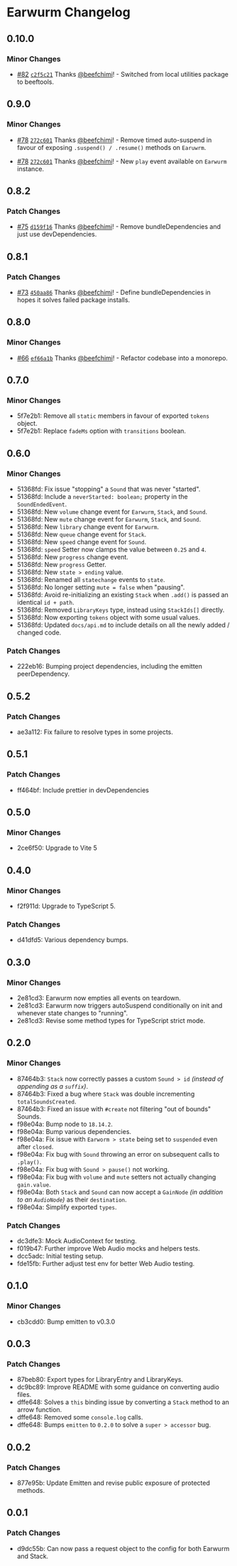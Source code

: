 # Earwurm Changelog

## 0.10.0

### Minor Changes

- [#82](https://github.com/beefchimi/earwurm/pull/82) [`c2f5c21`](https://github.com/beefchimi/earwurm/commit/c2f5c214c577e6b1d26c4030518dd9336995efaf) Thanks [@beefchimi](https://github.com/beefchimi)! - Switched from local utilities package to beeftools.

## 0.9.0

### Minor Changes

- [#78](https://github.com/beefchimi/earwurm/pull/78) [`272c601`](https://github.com/beefchimi/earwurm/commit/272c601f15606e0a5728d9db0702e26a368aebe3) Thanks [@beefchimi](https://github.com/beefchimi)! - Remove timed auto-suspend in favour of exposing `.suspend() / .resume()` methods on `Earuwrm`.

- [#78](https://github.com/beefchimi/earwurm/pull/78) [`272c601`](https://github.com/beefchimi/earwurm/commit/272c601f15606e0a5728d9db0702e26a368aebe3) Thanks [@beefchimi](https://github.com/beefchimi)! - New `play` event available on `Earwurm` instance.

## 0.8.2

### Patch Changes

- [#75](https://github.com/beefchimi/earwurm/pull/75) [`d159f16`](https://github.com/beefchimi/earwurm/commit/d159f168ce5e42b870a9b382571545265b9498fb) Thanks [@beefchimi](https://github.com/beefchimi)! - Remove bundleDependencies and just use devDependencies.

## 0.8.1

### Patch Changes

- [#73](https://github.com/beefchimi/earwurm/pull/73) [`450aa86`](https://github.com/beefchimi/earwurm/commit/450aa869190ab3a08e99a9f5bcf845afeff4b4e0) Thanks [@beefchimi](https://github.com/beefchimi)! - Define bundleDependencies in hopes it solves failed package installs.

## 0.8.0

### Minor Changes

- [#66](https://github.com/beefchimi/earwurm/pull/66) [`ef66a1b`](https://github.com/beefchimi/earwurm/commit/ef66a1bf00a0c79221f87e16631c2093c541ead7) Thanks [@beefchimi](https://github.com/beefchimi)! - Refactor codebase into a monorepo.

## 0.7.0

### Minor Changes

- 5f7e2b1: Remove all `static` members in favour of exported `tokens` object.
- 5f7e2b1: Replace `fadeMs` option with `transitions` boolean.

## 0.6.0

### Minor Changes

- 51368fd: Fix issue "stopping" a `Sound` that was never "started".
- 51368fd: Include a `neverStarted: boolean;` property in the `SoundEndedEvent`.
- 51368fd: New `volume` change event for `Earwurm`, `Stack`, and `Sound`.
- 51368fd: New `mute` change event for `Earwurm`, `Stack`, and `Sound`.
- 51368fd: New `library` change event for `Earwurm`.
- 51368fd: New `queue` change event for `Stack`.
- 51368fd: New `speed` change event for `Sound`.
- 51368fd: `speed` Setter now clamps the value between `0.25` and `4`.
- 51368fd: New `progress` change event.
- 51368fd: New `progress` Getter.
- 51368fd: New `state > ending` value.
- 51368fd: Renamed all `statechange` events to `state`.
- 51368fd: No longer setting `mute = false` when "pausing".
- 51368fd: Avoid re-initializing an existing `Stack` when `.add()` is passed an identical `id + path`.
- 51368fd: Removed `LibraryKeys` type, instead using `StackIds[]` directly.
- 51368fd: Now exporting `tokens` object with some usual values.
- 51368fd: Updated `docs/api.md` to include details on all the newly added / changed code.

### Patch Changes

- 222eb16: Bumping project dependencies, including the emitten peerDependency.

## 0.5.2

### Patch Changes

- ae3a112: Fix failure to resolve types in some projects.

## 0.5.1

### Patch Changes

- ff464bf: Include prettier in devDependencies

## 0.5.0

### Minor Changes

- 2ce6f50: Upgrade to Vite 5

## 0.4.0

### Minor Changes

- f2f911d: Upgrade to TypeScript 5.

### Patch Changes

- d41dfd5: Various dependency bumps.

## 0.3.0

### Minor Changes

- 2e81cd3: Earwurm now empties all events on teardown.
- 2e81cd3: Earwurm now triggers autoSuspend conditionally on init and whenever state changes to "running".
- 2e81cd3: Revise some method types for TypeScript strict mode.

## 0.2.0

### Minor Changes

- 87464b3: `Stack` now correctly passes a custom `Sound > id` _(instead of appending as a `suffix`)_.
- 87464b3: Fixed a bug where `Stack` was double incrementing `totalSoundsCreated`.
- 87464b3: Fixed an issue with `#create` not filtering "out of bounds" Sounds.
- f98e04a: Bump node to `18.14.2`.
- f98e04a: Bump various dependencies.
- f98e04a: Fix issue with `Earworm > state` being set to `suspended` even after `closed`.
- f98e04a: Fix bug with `Sound` throwing an error on subsequent calls to `.play()`.
- f98e04a: Fix bug with `Sound > pause()` not working.
- f98e04a: Fix bug with `volume` and `mute` setters not actually changing `gain.value`.
- f98e04a: Both `Stack` and `Sound` can now accept a `GainNode` _(in addition to an `AudioNode`)_ as their `destination`.
- f98e04a: Simplify exported `types`.

### Patch Changes

- dc3dfe3: Mock AudioContext for testing.
- f019b47: Further improve Web Audio mocks and helpers tests.
- dcc5adc: Initial testing setup.
- fde15fb: Further adjust test env for better Web Audio testing.

## 0.1.0

### Minor Changes

- cb3cdd0: Bump emitten to v0.3.0

## 0.0.3

### Patch Changes

- 87beb80: Export types for LibraryEntry and LibraryKeys.
- dc9bc89: Improve README with some guidance on converting audio files.
- dffe648: Solves a `this` binding issue by converting a `Stack` method to an arrow function.
- dffe648: Removed some `console.log` calls.
- dffe648: Bumps `emitten` to `0.2.0` to solve a `super > accessor` bug.

## 0.0.2

### Patch Changes

- 877e95b: Update Emitten and revise public exposure of protected methods.

## 0.0.1

### Patch Changes

- d9dc55b: Can now pass a request object to the config for both Earwurm and Stack.
